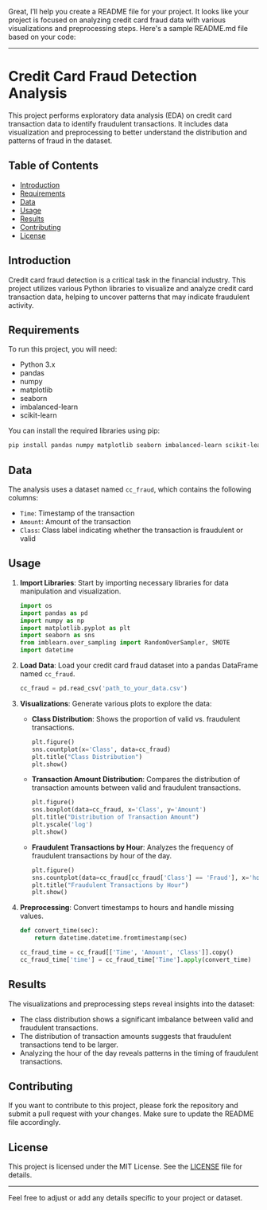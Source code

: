 Great, I’ll help you create a README file for your project. It looks like your project is focused on analyzing credit card fraud data with various visualizations and preprocessing steps. Here's a sample README.md file based on your code:

---

# Credit Card Fraud Detection Analysis

This project performs exploratory data analysis (EDA) on credit card transaction data to identify fraudulent transactions. It includes data visualization and preprocessing to better understand the distribution and patterns of fraud in the dataset.

## Table of Contents

- [Introduction](#introduction)
- [Requirements](#requirements)
- [Data](#data)
- [Usage](#usage)
- [Results](#results)
- [Contributing](#contributing)
- [License](#license)

## Introduction

Credit card fraud detection is a critical task in the financial industry. This project utilizes various Python libraries to visualize and analyze credit card transaction data, helping to uncover patterns that may indicate fraudulent activity.

## Requirements

To run this project, you will need:

- Python 3.x
- pandas
- numpy
- matplotlib
- seaborn
- imbalanced-learn
- scikit-learn

You can install the required libraries using pip:

```bash
pip install pandas numpy matplotlib seaborn imbalanced-learn scikit-learn
```

## Data

The analysis uses a dataset named `cc_fraud`, which contains the following columns:

- `Time`: Timestamp of the transaction
- `Amount`: Amount of the transaction
- `Class`: Class label indicating whether the transaction is fraudulent or valid

## Usage

1. **Import Libraries**: Start by importing necessary libraries for data manipulation and visualization.

    ```python
    import os
    import pandas as pd
    import numpy as np
    import matplotlib.pyplot as plt
    import seaborn as sns
    from imblearn.over_sampling import RandomOverSampler, SMOTE
    import datetime
    ```

2. **Load Data**: Load your credit card fraud dataset into a pandas DataFrame named `cc_fraud`.

    ```python
    cc_fraud = pd.read_csv('path_to_your_data.csv')
    ```

3. **Visualizations**: Generate various plots to explore the data:

    - **Class Distribution**: Shows the proportion of valid vs. fraudulent transactions.

        ```python
        plt.figure()
        sns.countplot(x='Class', data=cc_fraud)
        plt.title("Class Distribution")
        plt.show()
        ```

    - **Transaction Amount Distribution**: Compares the distribution of transaction amounts between valid and fraudulent transactions.

        ```python
        plt.figure()
        sns.boxplot(data=cc_fraud, x='Class', y='Amount')
        plt.title("Distribution of Transaction Amount")
        plt.yscale('log')
        plt.show()
        ```

    - **Fraudulent Transactions by Hour**: Analyzes the frequency of fraudulent transactions by hour of the day.

        ```python
        plt.figure()
        sns.countplot(data=cc_fraud[cc_fraud['Class'] == 'Fraud'], x='hour', color='red')
        plt.title("Fraudulent Transactions by Hour")
        plt.show()
        ```

4. **Preprocessing**: Convert timestamps to hours and handle missing values.

    ```python
    def convert_time(sec):
        return datetime.datetime.fromtimestamp(sec)
    
    cc_fraud_time = cc_fraud[['Time', 'Amount', 'Class']].copy()
    cc_fraud_time['time'] = cc_fraud_time['Time'].apply(convert_time)
    ```

## Results

The visualizations and preprocessing steps reveal insights into the dataset:

- The class distribution shows a significant imbalance between valid and fraudulent transactions.
- The distribution of transaction amounts suggests that fraudulent transactions tend to be larger.
- Analyzing the hour of the day reveals patterns in the timing of fraudulent transactions.

## Contributing

If you want to contribute to this project, please fork the repository and submit a pull request with your changes. Make sure to update the README file accordingly.

## License

This project is licensed under the MIT License. See the [LICENSE](LICENSE) file for details.

---

Feel free to adjust or add any details specific to your project or dataset.
